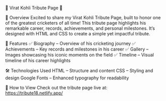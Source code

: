 🏏 Virat Kohli Tribute Page 🌟

📌 Overview
Excited to share my Virat Kohli Tribute Page, built to honor one of the greatest cricketers of all time! This tribute page highlights his remarkable career, records, achievements, and personal milestones. It’s designed with HTML and CSS to create a simple yet impactful tribute.

🎨 Features
✅ Biography – Overview of his cricketing journey
✅ Achievements – Key records and milestones in his career
✅ Gallery – Images showcasing his iconic moments on the field
✅ Timeline – Visual timeline of his career highlights

🛠 Technologies Used
HTML – Structure and content
CSS – Styling and design
Google Fonts – Enhanced typography for readability

🚀 How to View
Check out the tribute page live at:
https://tribute18.netlify.app/

